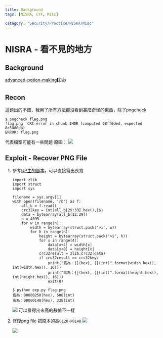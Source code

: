 ```yaml
---
title: Background
tags: [NISRA, CTF, Misc]

category: "Security/Practice/NISRA/Misc"
---
```


# NISRA - 看不見的地方
## Background
[advanced-potion-making:two::+1:](/uwox6r5hQ6St_8G-4mv1_g)

## Recon
這題出的不錯，我用了所有方法都沒看到甚麼奇怪的東西，除了pngcheck
```bash!
$ pngcheck flag.png
flag.png  CRC error in chunk IHDR (computed 68ff0ded, expected 8c5880da)
ERROR: flag.png 
```
代表檔案可能有一些問題
原圖：
![](https://hackmd.io/_uploads/SkwQ2IPu3.png)


## Exploit - Recover PNG File
1. 參考[UP主的腳本](https://zhuanlan.zhihu.com/p/599657891)，可以直接寫出長寬
    ```python!
    import zlib
    import struct
    import sys

    filename = sys.argv[1]
    with open(filename, 'rb') as f:
        all_b = f.read()
        crc32key = int(all_b[29:33].hex(),16)
        data = bytearray(all_b[12:29])
        n = 4095
        for w in range(n): 
            width = bytearray(struct.pack('>i', w))
            for h in range(n):
                height = bytearray(struct.pack('>i', h))
                for x in range(4):
                    data[x+4] = width[x]
                    data[x+8] = height[x]
                crc32result = zlib.crc32(data)
                if crc32result == crc32key:
                    print("寬為：{}(hex), {}(int)".format(width.hex(), int(width.hex(), 16)))
                    print("高為：{}(hex), {}(int)".format(height.hex(), int(height.hex(), 16)))
                    exit(0)
    ```
    ```bash!
    $ python exp.py flag.png
    寬為：00000258(hex), 600(int)
    高為：00000148(hex), 328(int)
    ```
    ![](https://hackmd.io/_uploads/rkLuiLwuh.png)
    可以看得出來高的數值不一樣
2. 修復png file
把原本的高`0120`$\to$`0148`
    ![](https://hackmd.io/_uploads/SyyW9LD_2.png)

    ![](https://hackmd.io/_uploads/Hypkt8Pun.png)
